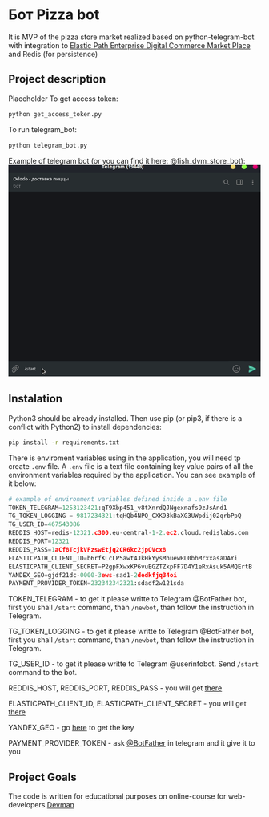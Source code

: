 # Бот Pizza bot

It is MVP of the pizza store market realized based on python-telegram-bot with integration to [Elastic Path Enterprise Digital Commerce Market Place](https://www.elasticpath.com/) and Redis (for persistence)

## Project description

Placeholder
To get access token:

```bash
python get_access_token.py
```

To run telegram_bot:

```bash
python telegram_bot.py
```

Example of telegram bot (or you can find it here: @fish_dvm_store_bot):
![Example](./images/pizza-bot.gif)

## Instalation

Python3 should be already installed. Then use pip (or pip3, if there is a conflict with Python2) to install dependencies:

```bash
pip install -r requirements.txt
```

There is enviroment variables using in the application, you will need tp create ```.env``` file. A ```.env``` file is a text file containing key value pairs of all the environment variables required by the application. You can see example of it below:

```python
# example of environment variables defined inside a .env file
TOKEN_TELEGRAM=1253123421:qT9Xbp451_v8tXnrdQJNgexnafs9zJsAnd1
TG_TOKEN_LOGGING = 9817234321:tqHQb4NPQ_CXK93kBaXG3UWpdij02qrbPpQ
TG_USER_ID=467543086
REDDIS_HOST=redis-12321.c300.eu-central-1-2.ec2.cloud.redislabs.com
REDDIS_PORT=12321
REDDIS_PASS=1aCf8TcjkVFzswEtjq2CR6kc2jpQVcx8
ELASTICPATH_CLIENT_ID=b6rfKLcLP5awt4JkHkYysMhuewRL0bhMrxxasaDAYi
ELASTICPATH_CLIENT_SECRET=P2gpFXwxKP6vuEGZTZkpFF7D4Y1eRxAsuk5AMQErtB
YANDEX_GEO=gjdf21dc-0000-3ews-sad1-2dedkfjq34oi
PAYMENT_PROVIDER_TOKEN=232342342321:sdadf2w121sda
```


TOKEN_TELEGRAM - to get it please writte to Telegram @BotFather bot, first you shall ```/start``` command, than ```/newbot```, than follow the instruction in Telegram.  

TG_TOKEN_LOGGING - to get it please writte to Telegram @BotFather bot, first you shall ```/start``` command, than ```/newbot```, than follow the instruction in Telegram.

TG_USER_ID - to get it please writte to Telegram @userinfobot. Send ```/start``` command to the bot.

REDDIS_HOST, REDDIS_PORT, REDDIS_PASS - you will get [there](https://redislabs.com/)

ELASTICPATH_CLIENT_ID, ELASTICPATH_CLIENT_SECRET - you will get [there](https://www.elasticpath.com/)

YANDEX_GEO - go [here](https://yandex.ru/dev/maps/geocoder/) to get the key

PAYMENT_PROVIDER_TOKEN - ask [@BotFather](https://t.me/BotFather) in telegram and it give it to you


## Project Goals

The code is written for educational purposes on online-course for web-developers [Devman](https://dvmn.org)
